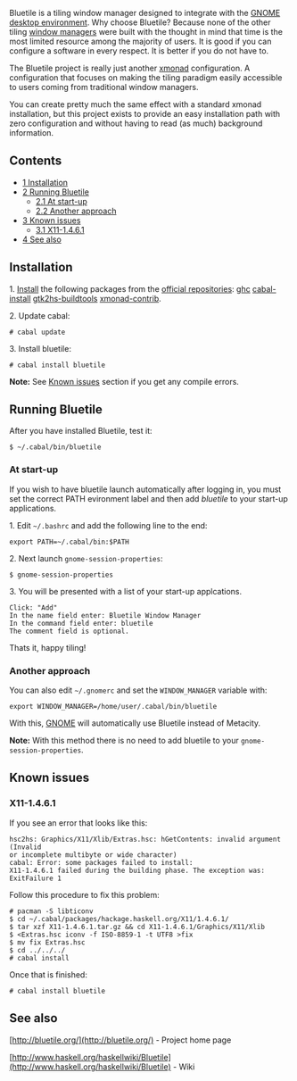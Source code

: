 Bluetile is a tiling window manager designed to integrate with the [GNOME](/index.php/GNOME "GNOME") [desktop environment](/index.php/Desktop_environment "Desktop environment"). Why choose Bluetile? Because none of the other tiling [window managers](/index.php/Window_managers "Window managers") were built with the thought in mind that time is the most limited resource among the majority of users. It is good if you can configure a software in every respect. It is better if you do not have to.

The Bluetile project is really just another [xmonad](/index.php/Xmonad "Xmonad") configuration. A configuration that focuses on making the tiling paradigm easily accessible to users coming from traditional window managers.

You can create pretty much the same effect with a standard xmonad installation, but this project exists to provide an easy installation path with zero configuration and without having to read (as much) background information.

## Contents

*   [1 Installation](#Installation)
*   [2 Running Bluetile](#Running_Bluetile)
    *   [2.1 At start-up](#At_start-up)
    *   [2.2 Another approach](#Another_approach)
*   [3 Known issues](#Known_issues)
    *   [3.1 X11-1.4.6.1](#X11-1.4.6.1)
*   [4 See also](#See_also)

## Installation

1\. [Install](/index.php/Install "Install") the following packages from the [official repositories](/index.php/Official_repositories "Official repositories"): [ghc](https://www.archlinux.org/packages/?name=ghc) [cabal-install](https://www.archlinux.org/packages/?name=cabal-install) [gtk2hs-buildtools](https://www.archlinux.org/packages/?name=gtk2hs-buildtools) [xmonad-contrib](https://www.archlinux.org/packages/?name=xmonad-contrib).

2\. Update cabal:

```
# cabal update

```

3\. Install bluetile:

```
# cabal install bluetile

```

**Note:** See [Known issues](#Known_issues) section if you get any compile errors.

## Running Bluetile

After you have installed Bluetile, test it:

```
$ ~/.cabal/bin/bluetile

```

### At start-up

If you wish to have bluetile launch automatically after logging in, you must set the correct PATH evironment label and then add _bluetile_ to your start-up applications.

1\. Edit `~/.bashrc` and add the following line to the end:

```
export PATH=~/.cabal/bin:$PATH

```

2\. Next launch `gnome-session-properties`:

```
$ gnome-session-properties

```

3\. You will be presented with a list of your start-up applcations.

```
Click: "Add"
In the name field enter: Bluetile Window Manager
In the command field enter: bluetile
The comment field is optional.

```

Thats it, happy tiling!

### Another approach

You can also edit `~/.gnomerc` and set the `WINDOW_MANAGER` variable with:

```
export WINDOW_MANAGER=/home/user/.cabal/bin/bluetile

```

With this, [GNOME](/index.php/GNOME "GNOME") will automatically use Bluetile instead of Metacity.

**Note:** With this method there is no need to add bluetile to your `gnome-session-properties`.

## Known issues

### X11-1.4.6.1

If you see an error that looks like this:

```
hsc2hs: Graphics/X11/Xlib/Extras.hsc: hGetContents: invalid argument (Invalid 
or incomplete multibyte or wide character) 
cabal: Error: some packages failed to install: 
X11-1.4.6.1 failed during the building phase. The exception was: 
ExitFailure 1 

```

Follow this procedure to fix this problem:

```
# pacman -S libticonv
$ cd ~/.cabal/packages/hackage.haskell.org/X11/1.4.6.1/
$ tar xzf X11-1.4.6.1.tar.gz && cd X11-1.4.6.1/Graphics/X11/Xlib
$ <Extras.hsc iconv -f ISO-8859-1 -t UTF8 >fix
$ mv fix Extras.hsc
$ cd ../../../
# cabal install

```

Once that is finished:

```
# cabal install bluetile

```

## See also

[http://bluetile.org/](http://bluetile.org/) - Project home page

[http://www.haskell.org/haskellwiki/Bluetile](http://www.haskell.org/haskellwiki/Bluetile) - Wiki